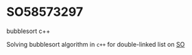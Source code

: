 # SO58573297
bubblesort c++

Solving bubblesort algorithm in `c++` for double-linked list on [SO](https://stackoverflow.com/questions/58573297/bubble-sort-doubly-link-list/58586056#58586056)
